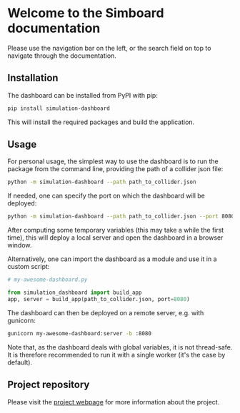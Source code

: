 # Welcome to the Simboard documentation

Please use the navigation bar on the left, or the search field on top to navigate through the documentation.

## Installation

The dashboard can be installed from PyPI with pip:

```bash
pip install simulation-dashboard
```

This will install the required packages and build the application.


## Usage

For personal usage, the simplest way to use the dashboard is to run the package from the command line, providing the path of a collider json file:

```bash
python -m simulation-dashboard --path path_to_collider.json
```

If needed, one can specify the port on which the dashboard will be deployed:

```bash
python -m simulation-dashboard --path path_to_collider.json --port 8080
```

After computing some temporary variables (this may take a while the first time), this will deploy a local server and open the dashboard in a browser window.

Alternatively, one can import the dashboard as a module and use it in a custom script:

```python
# my-awesome-dashboard.py

from simulation_dashboard import build_app
app, server = build_app(path_to_collider.json, port=8080)
```

The dashboard can then be deployed on a remote server, e.g. with gunicorn:

```bash
gunicorn my-awesome-dashboard:server -b :8080
```

Note that, as the dashboard deals with global variables, it is not thread-safe. It is therefore recommended to run it with a single worker (it's the case by default).



## Project repository

Please visit the [project webpage](https://github.com/ColasDroin/simulation-dashboard) for more information about the project.
